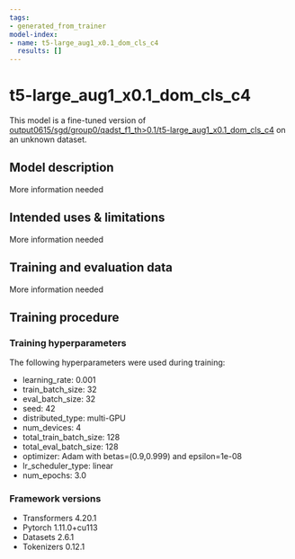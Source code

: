 ```yaml
---
tags:
- generated_from_trainer
model-index:
- name: t5-large_aug1_x0.1_dom_cls_c4
  results: []
---
```


<!-- This model card has been generated automatically according to the information the Trainer had access to. You
should probably proofread and complete it, then remove this comment. -->

# t5-large_aug1_x0.1_dom_cls_c4

This model is a fine-tuned version of [output0615/sgd/group0/qadst_f1_th>0.1/t5-large_aug1_x0.1_dom_cls_c4](https://huggingface.co/output0615/sgd/group0/qadst_f1_th>0.1/t5-large_aug1_x0.1_dom_cls_c4) on an unknown dataset.

## Model description

More information needed

## Intended uses & limitations

More information needed

## Training and evaluation data

More information needed

## Training procedure

### Training hyperparameters

The following hyperparameters were used during training:
- learning_rate: 0.001
- train_batch_size: 32
- eval_batch_size: 32
- seed: 42
- distributed_type: multi-GPU
- num_devices: 4
- total_train_batch_size: 128
- total_eval_batch_size: 128
- optimizer: Adam with betas=(0.9,0.999) and epsilon=1e-08
- lr_scheduler_type: linear
- num_epochs: 3.0

### Framework versions

- Transformers 4.20.1
- Pytorch 1.11.0+cu113
- Datasets 2.6.1
- Tokenizers 0.12.1
